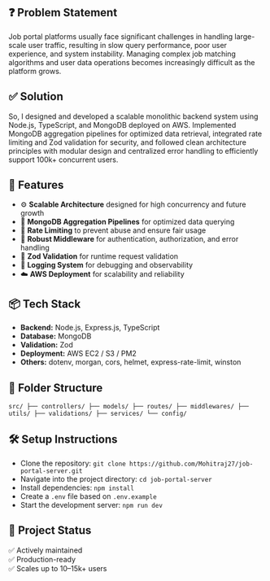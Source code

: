 
## ❓ Problem Statement
Job portal platforms usually face significant challenges in handling large-scale user traffic, resulting in slow query performance, poor user experience, and system instability. Managing complex job matching algorithms and user data operations becomes increasingly difficult as the platform grows.



## ✅ Solution
So, I designed and developed a scalable monolithic backend system using Node.js, TypeScript, and MongoDB deployed on AWS. Implemented MongoDB aggregation pipelines for optimized data retrieval, integrated rate limiting and Zod validation for security, and followed clean architecture principles with modular design and centralized error handling to efficiently support 100k+ concurrent users.

## 🚀 Features

- ⚙️ **Scalable Architecture** designed for high concurrency and future growth
- 🧮 **MongoDB Aggregation Pipelines** for optimized data querying
- 🚦 **Rate Limiting** to prevent abuse and ensure fair usage
- 🔐 **Robust Middleware** for authentication, authorization, and error handling
- 🧾 **Zod Validation** for runtime request validation
- 📄 **Logging System** for debugging and observability
- ☁️ **AWS Deployment** for scalability and reliability

## 📦 Tech Stack

- **Backend:** Node.js, Express.js, TypeScript  
- **Database:** MongoDB  
- **Validation:** Zod  
- **Deployment:** AWS EC2 / S3 / PM2  
- **Others:** dotenv, morgan, cors, helmet, express-rate-limit, winston

## 📁 Folder Structure
`
src/
├── controllers/
├── models/
├── routes/
├── middlewares/
├── utils/
├── validations/
├── services/
└── config/
`

## 🛠 Setup Instructions

- Clone the repository:
`git clone https://github.com/Mohitraj27/job-portal-server.git`
- Navigate into the project directory:
`cd job-portal-server`
- Install dependencies:
`npm install`
- Create a `.env` file based on `.env.example`
- Start the development server:
   `npm run dev`

## 📌 Project Status

✅ Actively maintained  
✅ Production-ready  
✅ Scales up to 10–15k+ users



